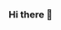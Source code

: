 ### Hi there 👋

<!--
**namarajk/namarajk** is a ✨ _special_ ✨ repository because its `README.md` (this file) appears on your GitHub profile.

[![Namaraj's GitHub stats](https://github-readme-stats.vercel.app/api?username=namarajk)](https://github.com/namarajk/github-readme-stats)

Here are some ideas to get you started:

- 🔭 I’m currently working on ...
- 🌱 I’m currently learning ...
- 👯 I’m looking to collaborate on ...
- 🤔 I’m looking for help with ...
- 💬 Ask me about ...
- 📫 How to reach me: ...
- 😄 Pronouns: ...
- ⚡ Fun fact: ...
-->
